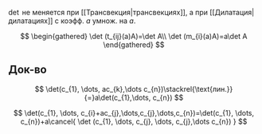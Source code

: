 $\det$ не меняется при [[Трансвекция|трансвекциях]], а при [[Дилатация|дилатациях]] с коэфф. $a$ умнож. на $a$.

$$
\begin{gathered}
\det (t_{ij}(a)A)=\det A\\
\det (m_{i}(a)A)=a\det A
\end{gathered}
$$
## Док-во

$$
\det(c_{1}, \dots, ac_{k},\dots c_{n})\stackrel{\text{лин.}}{=}a\det(c_{1},\dots, c_{n})
$$

$$
\det(c_{1}, \dots, c_{i}+ac_{j},\dots,c_{j},\dots,c_{n})=\det(c_{1}, \dots, c_{n})+a\cancel{ \det (c_{1}, \dots, c_{j}, \dots, c_{j},\dots c_{n}) }
$$
